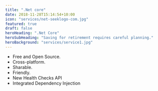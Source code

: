 ```yaml
---
title: ".Net core"
date: 2018-11-28T15:14:54+10:00
icon: "services/net-seeklogo-com.jpg"
featured: true
draft: false
heroHeading: ".Net Core"
heroSubHeading: "Saving for retirement requires careful planning."
heroBackground: "services/service1.jpg"
---
```

<!-- 
 &#8226; Free and Open Source.\
 &#8226; Cross-platform.\
 &#8226; Sharable.\
 &#8226; Friendly.\
 &#8226; New Health Checks API\
 &#8226; Integrated Dependency Injection -->

 
- Free and Open Source.
- Cross-platform.
- Sharable.
- Friendly.
- New Health Checks API
- Integrated Dependency Injection



